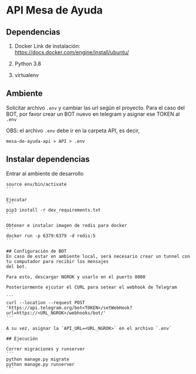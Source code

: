 # API Mesa de Ayuda

## Dependencias

1. Docker
Link de instalación: https://docs.docker.com/engine/install/ubuntu/

2. Python 3.8
3. virtualenv


## Ambiente
Solicitar archivo `.env` y cambiar las url según el proyecto.
Para el caso del BOT, por favor crear un BOT nuevo en telegram y asignar ese TOKEN al `.env`

OBS: el archivo `.env` debe ir en la carpeta API, es decir,
```
mesa-de-ayuda-api > API > .env
```

## Instalar dependencias

Entrar al ambiente de desarrollo
````
source env/bin/activate
```

Ejecutar 
```
pip3 install -r dev_requirements.txt
```

Obtener e instalar imagen de redis para docker
```
docker run -p 6379:6379 -d redis:5
```

## Configuración de BOT
En caso de estar en ambiente local, será necesario crear un tunnel con tu computador para recibir los mensajes
del bot.

Para esto, descargar NGROK y usarlo en el puerto 8000

Posteriormente ejcutar el CURL para setear el webhook de Telegram

```
curl --location --request POST 'https://api.telegram.org/bot<TOKEN>/setWebHook?url=https://<URL_NGROK>/webhooks/bot/'
```

A su vez, asignar la `API_URL=<URL_NGROK>` en el archivo `.env`

## Ejecución

Correr migraciones y runserver
```
python manage.py migrate
python manage.py runserver
```




